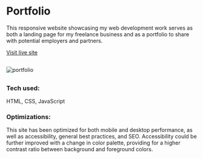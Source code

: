 # Portfolio
This responsive website showcasing my web development work serves as both a landing page for my freelance business and as a portfolio to share with potential employers and partners.

[Visit live site](https://www.ashleighcodes.com/)

##
![portfolio](https://user-images.githubusercontent.com/101761079/179815650-a7c0ac07-8f37-4ccb-9456-08d269ba5a46.jpg)
##

### Tech used:
HTML, CSS, JavaScript

### Optimizations:
This site has been optimized for both mobile and desktop performance, as well as accessibility, general best practices, and SEO. Accessibility could be further improved with a change in color palette, providing for a higher contrast ratio between background and foreground colors.
